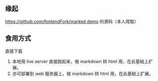 ## 缘起

[https://github.com/fontendFork/marked demo](https://marked.js.org/demo/) 的源码（本人爬取）

## 食用方式

直接下载

1. 本地用 live server 直接跑起来，做 markdown 转 html 用，在此基础上扩展。
2. 亦可部署到 web 服务器上，做 markdown 转 html 用，在此基础上扩展。